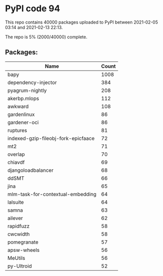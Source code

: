# PyPI code 94

This repo contains 40000 packages uploaded to PyPI between 
2021-02-05 03:14 and 2021-02-13 22:13.

The repo is 5% (2000/40000) complete.

## Packages:

| Name  | Count |
| ----- | ----- |
| bapy | 1008 |
| dependency-injector | 384 |
| pyagrum-nightly | 208 |
| akerbp.mlops | 112 |
| awkward | 108 |
| gardenlinux | 86 |
| gardener-oci | 86 |
| ruptures | 81 |
| indexed-gzip-fileobj-fork-epicfaace | 72 |
| mt2 | 71 |
| overlap | 70 |
| chiavdf | 69 |
| djangoloadbalancer | 68 |
| ddSMT | 66 |
| jina | 65 |
| mlm-task-for-contextual-embedding | 64 |
| lalsuite | 64 |
| samna | 63 |
| ailever | 62 |
| rapidfuzz | 58 |
| cwcwidth | 58 |
| pomegranate | 57 |
| apsw-wheels | 56 |
| MeUtils | 56 |
| py-Ultroid | 52 |


